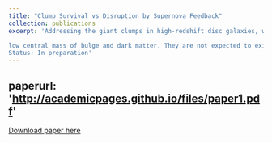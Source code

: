 ```yaml
---
title: "Clump Survival vs Disruption by Supernova Feedback"
collection: publications
excerpt: 'Addressing the giant clumps in high-redshift disc galaxies, we evaluate the conditions for clump survival versus disruption by supernova feedback in a disc dynamical timescale. We compare the energy deposited by supernova bubbles in the clump gas to the its gravitational binding energy in the clump, in the spirit of (Dekel & Silk 1986) and Toomre violent disk instability (Dekel, Sari & Ceverino 2009). We find that long-lived clumps tend to exist above a clump threshold mass, near the Toomre mass, in galaxies above a critical mass, above a threshold gas fraction, and with relatively

low central mass of bulge and dark matter. They are not expected to exist if the energy per supernova is well above the typical value, if the stellar initial mass function is top-heavy, or if the star-formation-rate efficiency is higher than commonly assumed.
Status: In preparation'
---
```

paperurl: 'http://academicpages.github.io/files/paper1.pdf'
---
[Download paper here](http://academicpages.github.io/files/paper1.pdf)

 
  
